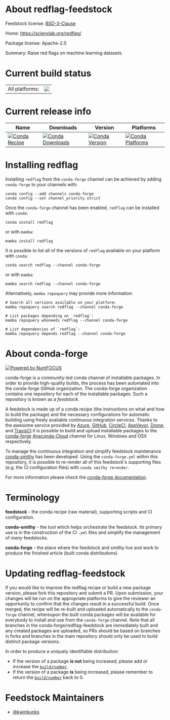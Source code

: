 About redflag-feedstock
=======================

Feedstock license: [BSD-3-Clause](https://github.com/conda-forge/redflag-feedstock/blob/main/LICENSE.txt)

Home: https://scienxlab.org/redflag/

Package license: Apache-2.0

Summary: Raise red flags on machine learning datasets.

Current build status
====================


<table><tr><td>All platforms:</td>
    <td>
      <a href="https://dev.azure.com/conda-forge/feedstock-builds/_build/latest?definitionId=20403&branchName=main">
        <img src="https://dev.azure.com/conda-forge/feedstock-builds/_apis/build/status/redflag-feedstock?branchName=main">
      </a>
    </td>
  </tr>
</table>

Current release info
====================

| Name | Downloads | Version | Platforms |
| --- | --- | --- | --- |
| [![Conda Recipe](https://img.shields.io/badge/recipe-redflag-green.svg)](https://anaconda.org/conda-forge/redflag) | [![Conda Downloads](https://img.shields.io/conda/dn/conda-forge/redflag.svg)](https://anaconda.org/conda-forge/redflag) | [![Conda Version](https://img.shields.io/conda/vn/conda-forge/redflag.svg)](https://anaconda.org/conda-forge/redflag) | [![Conda Platforms](https://img.shields.io/conda/pn/conda-forge/redflag.svg)](https://anaconda.org/conda-forge/redflag) |

Installing redflag
==================

Installing `redflag` from the `conda-forge` channel can be achieved by adding `conda-forge` to your channels with:

```
conda config --add channels conda-forge
conda config --set channel_priority strict
```

Once the `conda-forge` channel has been enabled, `redflag` can be installed with `conda`:

```
conda install redflag
```

or with `mamba`:

```
mamba install redflag
```

It is possible to list all of the versions of `redflag` available on your platform with `conda`:

```
conda search redflag --channel conda-forge
```

or with `mamba`:

```
mamba search redflag --channel conda-forge
```

Alternatively, `mamba repoquery` may provide more information:

```
# Search all versions available on your platform:
mamba repoquery search redflag --channel conda-forge

# List packages depending on `redflag`:
mamba repoquery whoneeds redflag --channel conda-forge

# List dependencies of `redflag`:
mamba repoquery depends redflag --channel conda-forge
```


About conda-forge
=================

[![Powered by
NumFOCUS](https://img.shields.io/badge/powered%20by-NumFOCUS-orange.svg?style=flat&colorA=E1523D&colorB=007D8A)](https://numfocus.org)

conda-forge is a community-led conda channel of installable packages.
In order to provide high-quality builds, the process has been automated into the
conda-forge GitHub organization. The conda-forge organization contains one repository
for each of the installable packages. Such a repository is known as a *feedstock*.

A feedstock is made up of a conda recipe (the instructions on what and how to build
the package) and the necessary configurations for automatic building using freely
available continuous integration services. Thanks to the awesome service provided by
[Azure](https://azure.microsoft.com/en-us/services/devops/), [GitHub](https://github.com/),
[CircleCI](https://circleci.com/), [AppVeyor](https://www.appveyor.com/),
[Drone](https://cloud.drone.io/welcome), and [TravisCI](https://travis-ci.com/)
it is possible to build and upload installable packages to the
[conda-forge](https://anaconda.org/conda-forge) [Anaconda-Cloud](https://anaconda.org/)
channel for Linux, Windows and OSX respectively.

To manage the continuous integration and simplify feedstock maintenance
[conda-smithy](https://github.com/conda-forge/conda-smithy) has been developed.
Using the ``conda-forge.yml`` within this repository, it is possible to re-render all of
this feedstock's supporting files (e.g. the CI configuration files) with ``conda smithy rerender``.

For more information please check the [conda-forge documentation](https://conda-forge.org/docs/).

Terminology
===========

**feedstock** - the conda recipe (raw material), supporting scripts and CI configuration.

**conda-smithy** - the tool which helps orchestrate the feedstock.
                   Its primary use is in the construction of the CI ``.yml`` files
                   and simplify the management of *many* feedstocks.

**conda-forge** - the place where the feedstock and smithy live and work to
                  produce the finished article (built conda distributions)


Updating redflag-feedstock
==========================

If you would like to improve the redflag recipe or build a new
package version, please fork this repository and submit a PR. Upon submission,
your changes will be run on the appropriate platforms to give the reviewer an
opportunity to confirm that the changes result in a successful build. Once
merged, the recipe will be re-built and uploaded automatically to the
`conda-forge` channel, whereupon the built conda packages will be available for
everybody to install and use from the `conda-forge` channel.
Note that all branches in the conda-forge/redflag-feedstock are
immediately built and any created packages are uploaded, so PRs should be based
on branches in forks and branches in the main repository should only be used to
build distinct package versions.

In order to produce a uniquely identifiable distribution:
 * If the version of a package **is not** being increased, please add or increase
   the [``build/number``](https://docs.conda.io/projects/conda-build/en/latest/resources/define-metadata.html#build-number-and-string).
 * If the version of a package **is** being increased, please remember to return
   the [``build/number``](https://docs.conda.io/projects/conda-build/en/latest/resources/define-metadata.html#build-number-and-string)
   back to 0.

Feedstock Maintainers
=====================

* [@kwinkunks](https://github.com/kwinkunks/)

